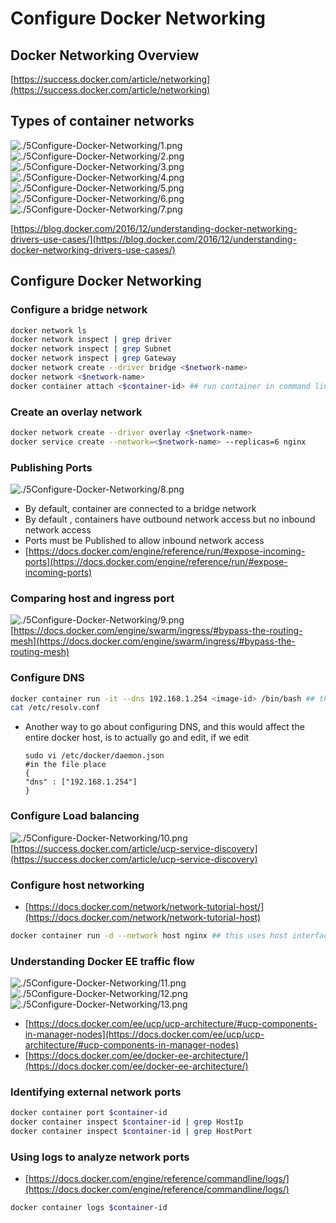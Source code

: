 # Configure Docker Networking

## Docker Networking Overview

[https://success.docker.com/article/networking](https://success.docker.com/article/networking)

## Types of container networks
![./5Configure-Docker-Networking/1.png](./5Configure-Docker-Networking/1.png)
![./5Configure-Docker-Networking/2.png](./5Configure-Docker-Networking/2.png)
![./5Configure-Docker-Networking/3.png](./5Configure-Docker-Networking/3.png)
![./5Configure-Docker-Networking/4.png](./5Configure-Docker-Networking/4.png)
![./5Configure-Docker-Networking/5.png](./5Configure-Docker-Networking/5.png)
![./5Configure-Docker-Networking/6.png](./5Configure-Docker-Networking/6.png)
![./5Configure-Docker-Networking/7.png](./5Configure-Docker-Networking/7.png)


[https://blog.docker.com/2016/12/understanding-docker-networking-drivers-use-cases/](https://blog.docker.com/2016/12/understanding-docker-networking-drivers-use-cases/)

## Configure Docker Networking

### Configure a bridge network
```sh
docker network ls
docker network inspect | grep driver
docker network inspect | grep Subnet 
docker network inspect | grep Gateway 
docker network create --driver bridge <$network-name>
docker network <$network-name>
docker container attach <$container-id> ## run container in command line
```

### Create an overlay network

```sh
docker network create --driver overlay <$network-name>
docker service create --network=<$network-name> --replicas=6 nginx
```

### Publishing Ports
![./5Configure-Docker-Networking/8.png](./5Configure-Docker-Networking/8.png)
- By default, container are connected to a bridge network
- By default , containers have outbound network access but no inbound network access
- Ports must be Published to allow inbound  network access 
- [https://docs.docker.com/engine/reference/run/#expose-incoming-ports](https://docs.docker.com/engine/reference/run/#expose-incoming-ports)


### Comparing host and ingress port
![./5Configure-Docker-Networking/9.png](./5Configure-Docker-Networking/9.png)
[https://docs.docker.com/engine/swarm/ingress/#bypass-the-routing-mesh](https://docs.docker.com/engine/swarm/ingress/#bypass-the-routing-mesh)

### Configure DNS
```sh
docker container run -it --dns 192.168.1.254 <image-id> /bin/bash ## this will set dns server in container  
cat /etc/resolv.conf 
```
- Another way to go about configuring DNS, and this would affect the entire docker host, is to actually go and edit, if we edit 
    ```
    sudo vi /etc/docker/daemon.json
    #in the file place 
    {
    "dns" : ["192.168.1.254"]
    }
    ```

### Configure Load balancing

![./5Configure-Docker-Networking/10.png](./5Configure-Docker-Networking/10.png)
[https://success.docker.com/article/ucp-service-discovery](https://success.docker.com/article/ucp-service-discovery)

### Configure host networking 
 - [https://docs.docker.com/network/network-tutorial-host/](https://docs.docker.com/network/network-tutorial-host)

```sh
docker container run -d --network host nginx ## this uses host interface like ipaddr

```
### Understanding Docker EE traffic flow
![./5Configure-Docker-Networking/11.png](./5Configure-Docker-Networking/11.png)
![./5Configure-Docker-Networking/12.png](./5Configure-Docker-Networking/12.png)
![./5Configure-Docker-Networking/13.png](./5Configure-Docker-Networking/13.png)

 - [https://docs.docker.com/ee/ucp/ucp-architecture/#ucp-components-in-manager-nodes](https://docs.docker.com/ee/ucp/ucp-architecture/#ucp-components-in-manager-nodes)
 - [https://docs.docker.com/ee/docker-ee-architecture/](https://docs.docker.com/ee/docker-ee-architecture/)

 ### Identifying external network ports

 ```sh
 docker container port $container-id
 docker container inspect $container-id | grep HostIp
 docker container inspect $container-id | grep HostPort

 ```

### Using logs to analyze network ports

 - [https://docs.docker.com/engine/reference/commandline/logs/](https://docs.docker.com/engine/reference/commandline/logs/)

```sh
docker container logs $container-id
```


